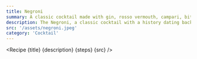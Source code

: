 ```yaml
---
title: Negroni
summary: A classic cocktail made with gin, rosso vermouth, campari, bitters, and a citrus peel.
description: The Negroni, a classic cocktail with a history dating back to the early 20th century, is a popular drink known for its distinct flavor and simple yet elegant recipe. It is said to have originated in Florence, Italy, in the 1910s, when Count Camillo Negroni requested his favorite cocktail, the Americano, to be made with gin instead of soda water. The resulting drink, now known as the Negroni, quickly gained popularity and has since become a staple in the world of mixology. Its signature ingredients include gin, sweet vermouth, and Campari, which create a bold and bittersweet taste that is enjoyed by many cocktail enthusiasts today.
src: '/assets/negroni.jpeg'
category: 'Cocktail'
---
```


<script>
	import Recipe from '$lib/components/recipe/recipe.svelte';

	const steps = [
		{
			title: 'Stir Together', 
			instructions: 'Recommendations: Bombay Sapphire & Cocchi Storico Vermouth Di Torino',
			ingredients: ['30ml Gin', '30ml Rosso Vermouth', '30ml Campari', '1 Dash Bitters']
		},
		{
			title: 'Garnish', 
			instructions: 'Express citrus oil over drink',
			ingredients: ['2inch Orange Peel']
		}
	]
</script>

<Recipe {title} {description} {steps} {src} />
